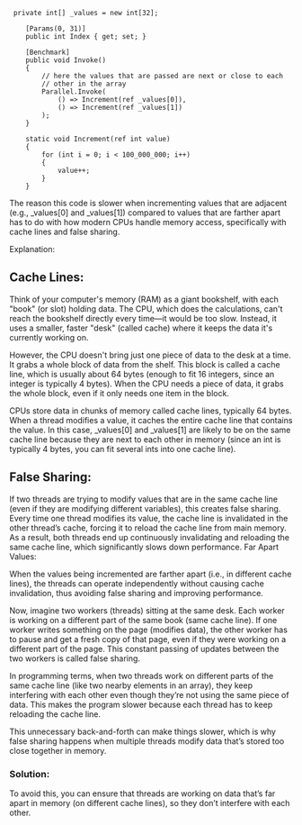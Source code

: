 ~~~
 private int[] _values = new int[32];

    [Params(0, 31)]
    public int Index { get; set; }

    [Benchmark]
    public void Invoke()
    {
        // here the values that are passed are next or close to each
        // other in the array
        Parallel.Invoke(
            () => Increment(ref _values[0]), 
            () => Increment(ref _values[1])
        );
    }

    static void Increment(ref int value)
    {
        for (int i = 0; i < 100_000_000; i++)
        {
            value++;
        }
    }
~~~
The reason this code is slower when incrementing values that are adjacent (e.g., _values[0] and _values[1]) compared to values that are farther apart has to do with how modern CPUs handle memory access, specifically with cache lines and false sharing.

Explanation:
## Cache Lines:

Think of your computer's memory (RAM) as a giant bookshelf, with each "book" (or slot) holding data. The CPU, which does the calculations, can't reach the bookshelf directly every time—it would be too slow. Instead, it uses a smaller, faster "desk" (called cache) where it keeps the data it's currently working on.

However, the CPU doesn't bring just one piece of data to the desk at a time. It grabs a whole block of data from the shelf. This block is called a cache line, which is usually about 64 bytes (enough to fit 16 integers, since an integer is typically 4 bytes). When the CPU needs a piece of data, 
it grabs the whole block, even if it only needs one item in the block.

CPUs store data in chunks of memory called cache lines, typically 64 bytes. When a thread modifies a value, it caches the entire cache line that contains the value.
In this case, _values[0] and _values[1] are likely to be on the same cache line because they are next to each other in memory (since an int is typically 4 bytes, you can fit several ints into one cache line).
## False Sharing:

If two threads are trying to modify values that are in the same cache line (even if they are modifying different variables), this creates false sharing. Every time one thread modifies its value, the cache line is invalidated in the other thread’s cache, forcing it to reload the cache line from main memory.
As a result, both threads end up continuously invalidating and reloading the same cache line, which significantly slows down performance.
Far Apart Values:

When the values being incremented are farther apart (i.e., in different cache lines), 
the threads can operate independently without causing cache invalidation, 
thus avoiding false sharing and improving performance.

Now, imagine two workers (threads) sitting at the same desk. Each worker is working on a different part of the same book (same cache line). If one worker writes something on the page (modifies data), the other worker has to pause and get a fresh copy of that page, even if they were working on a different part of the page. This constant passing of updates between the two workers is called false sharing.

In programming terms, when two threads work on different parts of the same cache line (like two nearby elements in an array), they keep interfering with each other even though they’re not using the same piece of data. This makes the program slower because each thread has to keep reloading the cache line.

This unnecessary back-and-forth can make things slower, which is why false sharing happens when multiple threads modify data that’s stored too close together in memory.

### Solution:
To avoid this, you can ensure that threads are working on data that’s far apart in memory (on different cache lines), so they don’t interfere with each other.